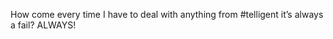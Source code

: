 <!--
id: 205355160
link: http://kevinisom.info/post/205355160/how-come-every-time-i-have-to-deal-with-anything
slug: how-come-every-time-i-have-to-deal-with-anything
date: Tue Oct 06 2009 11:16:33 GMT+1300 (NZDT)
raw: {"blog_name":"kevinisom","id":205355160,"post_url":"http://kevinisom.info/post/205355160/how-come-every-time-i-have-to-deal-with-anything","slug":"how-come-every-time-i-have-to-deal-with-anything","type":"text","date":"2009-10-05 22:16:33 GMT","timestamp":1254780993,"state":"published","format":"html","reblog_key":"ZV96i4Mt","tags":[],"short_url":"http://tmblr.co/Zw68YyCFNYO","highlighted":[],"feed_item":"http://twitter.com/kev_nz/statuses/4637342520","from_feed_id":"650289","note_count":0,"title":null,"body":"<p>How come every time I have to deal with anything from #telligent it&#8217;s always a fail? ALWAYS!</p>"}
publish: 2009-10-06
tags: 
title: null
-->


How come every time I have to deal with anything from \#telligent it’s
always a fail? ALWAYS!



